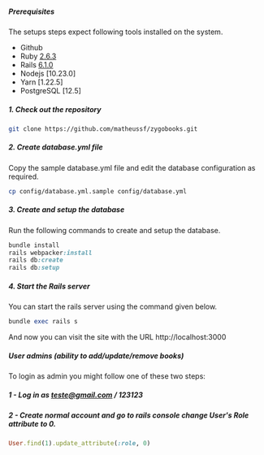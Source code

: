 ##### Prerequisites

The setups steps expect following tools installed on the system.

- Github
- Ruby [2.6.3](https://github.com/matheussf/zygobooks/blob/main/.ruby-version#L1)
- Rails [6.1.0](https://github.com/matheussf/zygobooks/blob/main/Gemfile#L7)
- Nodejs [10.23.0]
- Yarn [1.22.5]
- PostgreSQL [12.5]

##### 1. Check out the repository

```bash
git clone https://github.com/matheussf/zygobooks.git
```

##### 2. Create database.yml file

Copy the sample database.yml file and edit the database configuration as required.

```bash
cp config/database.yml.sample config/database.yml
```

##### 3. Create and setup the database

Run the following commands to create and setup the database.

```ruby
bundle install
rails webpacker:install
rails db:create
rails db:setup
```

##### 4. Start the Rails server

You can start the rails server using the command given below.

```ruby
bundle exec rails s
```

And now you can visit the site with the URL http://localhost:3000


##### User admins (ability to add/update/remove books)
To login as admin you might follow one of these two steps:

##### 1 - Log in as teste@gmail.com / 123123
##### 2 - Create normal account and go to rails console change User's Role attribute to 0.
```ruby
User.find(1).update_attribute(:role, 0)
```
